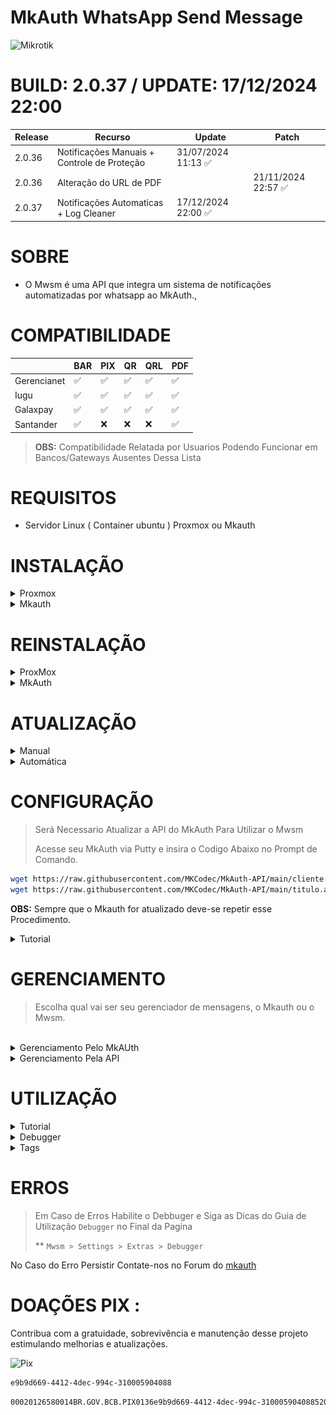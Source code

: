 # MkAuth WhatsApp Send Message

![Mikrotik](https://mikrotik.com/img/mtv2/newlogo.svg)

# BUILD: 2.0.37 / UPDATE: 17/12/2024 22:00
| Release    | Recurso                                                                              | Update                | Patch                  |
| ---------- | ------------------------------------------------------------------------------------ | --------------------- | ---------------------- | 
|  2.0.36    | Notificações Manuais + Controle de Proteção                              | 31/07/2024 11:13 ✅   |                        |
|  2.0.36    | Alteração do URL de PDF                                                  |                        |  21/11/2024 22:57 ✅  |
|  2.0.37    | Notificações Automaticas + Log Cleaner | 17/12/2024 22:00 ✅   |                        |

# SOBRE
* O Mwsm é uma API que integra um sistema de notificações automatizadas por whatsapp ao MkAuth.,

# COMPATIBILIDADE
|                 | BAR | PIX | QR | QRL | PDF  |
| --------------------  | --- | --- | -- | --- | ---- |
|  Gerencianet     | ✅ | ✅  | ✅ | ✅ | ✅  | 
|  Iugu     | ✅ | ✅  | ✅ | ✅ | ✅  | 
|  Galaxpay     | ✅ | ✅  | ✅ | ✅ | ✅  | 
|  Santander     | ✅ | ❌  | ❌ | ❌ | ✅  | 

 > **OBS:** Compatibilidade Relatada por Usuarios Podendo Funcionar em Bancos/Gateways Ausentes Dessa Lista

# REQUISITOS
* Servidor Linux ( Container ubuntu ) Proxmox ou Mkauth

# INSTALAÇÃO

<details>
<summary>Proxmox</summary>
<br> 
  <b>OBS:</b> é necessario instalar uma distribuição linux no proxmox antes de inserir os codigos abaixo
<br><br>
  
<b>1 - </b>Atualize seu sistema
```sh
apt update
```
```sh
apt upgrade -y
```

<b>2 - </b>Instale as dependencias necessarias
```sh
apt-get install git curl libnss3-dev libgdk-pixbuf2.0-dev libgtk-3-dev libxss-dev libasound2 build-essential -y
```

<b>3 - </b>Instale o node
```sh
curl -fsSL https://deb.nodesource.com/setup_20.x | sudo -E bash - && apt-get install -y nodejs
```

<b>4 - </b>Instale o Mwsm
```sh
git clone https://github.com/MKCodec/Mwsm.git /var/api/Mwsm && cd /var/api/Mwsm
```
<b>5 - </b>Instale as dependencias do Mwsn
```sh
npm install --silent && npm run start:mwsm
```
</details>

<details>
<summary>Mkauth</summary>
<br>
  
<b>1 - </b>Atualize seu sistema
```sh
sudo apt update
```

<b>2 - </b>Instale as dependencias necessarias
```sh
sudo apt install git curl build-essential
```
```sh
sudo apt-get install ca-certificates fonts-liberation libappindicator3-1 libasound2 libatk-bridge2.0-0 libatk1.0-0 libc6 libcairo2 libcups2 libdbus-1-3 libexpat1 libfontconfig1 libgbm1 libgcc1 libglib2.0-0 libgtk-3-0 libnspr4 libnss3 libpango-1.0-0 libpangocairo-1.0-0 libstdc++6 libx11-6 libx11-xcb1 libxcb1 libxcomposite1 libxcursor1 libxdamage1 libxext6 libxfixes3 libxi6 libxrandr2 libxrender1 libxss1 libxtst6 lsb-release wget xdg-utils
```

<b>3 - </b>Instale o node
```sh
sudo curl -fsSL https://deb.nodesource.com/setup_20.x | sudo -E bash - && apt-get install -y nodejs
```
<b>4 - </b>Crie o diretório de instalação do Mwsm
```sh
sudo mkdir -p /var/api/Mwsm
```

<b>5 - </b>Instale o Mwsm
```sh
sudo git clone https://github.com/MKCodec/Mwsm.git /var/api/Mwsm && cd /var/api/Mwsm
```

<b>6 - </b>Instale as dependencias do Mwsn
```sh
sudo npm install --silent
```

<b>7 - </b>Inicialize o Mwsn
```sh
sudo npm run start:mwsm
```

</details>

# REINSTALAÇÃO
<details>
<summary>ProxMox</summary>
  
```sh
sudo apt-get install build-essential && cd ~ && cd /var/api/Mwsm && pm2 delete all && pm2 kill && npm remove pm2 -g && mkdir -p ~/.pm2/node_modules/ && cd ~ && rm -r /var/api/Mwsm && git clone https://github.com/MKCodec/Mwsm.git /var/api/Mwsm && cd /var/api/Mwsm && npm install --silent && npm i -g pm2 && pm2 update && pm2 flush && pm2 start mwsm.json && pm2 save && pm2 startup && pm2 log 0
```

</details>
<details>
<summary>MkAuth</summary>
  
```sh
cd ~ && cd /var/api/Mwsm && pm2 kill && pm2 delete all && npm remove pm2 -g || apt-get remove nodejs -y && rm -vrf ~/.pm2/node_modules /var/api/Mwsm && apt-get install -y ca-certificates fonts-liberation libappindicator3-1 libasound2 libatk-bridge2.0-0 libatk1.0-0 libc6 libcairo2 libcups2 libdbus-1-3 libexpat1 libfontconfig1 libgbm1 libgcc1 libglib2.0-0 libgtk-3-0 libnspr4 libnss3 libpango-1.0-0 libpangocairo-1.0-0 libstdc++6 libx11-6 libx11-xcb1 libxcb1 libxcomposite1 libxcursor1 libxdamage1 libxext6 libxfixes3 libxi6 libxrandr2 libxrender1 libxss1 libxtst6 lsb-release wget xdg-utils git curl build-essential && curl -fsSL https://deb.nodesource.com/setup_20.x | sudo -E bash - && apt-get install -y nodejs && cd ~ && mkdir -p /var/api/Mwsm && git clone https://github.com/MKCodec/Mwsm.git /var/api/Mwsm  && cd /var/api/Mwsm && npm i git+https://github.com/MKCodec/WhatsApp-API && npm install github:MKCodec/WhatsApp-API && npm install --silent && npm i -g pm2 && pm2 update && pm2 flush && pm2 start mwsm.json && pm2 save && pm2 startup && pm2 log 0
```
</details>
</details>

# ATUALIZAÇÃO
<details>
<summary>Manual</summary>
 <br>

  * Insira um dos codigos no prompt de comando onde o mwsm esta instalado.
   
 
> **Update :** Utilize quando a sua versão instalada for inferior ao do Release [ Requer Reconfiguração ] 
>
> **Patch :** Utilize quando a sua versão instalada for igual ao do Release
<br>

> Lembre-se de sempre atualizar o navegador (F5) quando realizar uma atualização Manual.

**Update:**
```sh
cd ~ && cd /var/api/Mwsm && pm2 delete all && pm2 kill && git reset --hard HEAD~1 && git pull "https://github.com/MKCodec/Mwsm.git" --rebase --autostash && npm install --silent && npm run start:mwsm

```

**Patch:**
```sh
wget https://raw.githubusercontent.com/MKCodec/Mwsm/main/mwsm.js -O /var/api/Mwsm/mwsm.js
wget https://raw.githubusercontent.com/MKCodec/Mwsm/main/script.js -O /var/api/Mwsm/script.js
wget https://raw.githubusercontent.com/MKCodec/Mwsm/main/style.css -O /var/api/Mwsm/style.css
wget https://raw.githubusercontent.com/MKCodec/Mwsm/main/index.html -O /var/api/Mwsm/index.html
cd ~ && cd /var/api/Mwsm && pm2 log 0
```

</details>

<details>
<summary>Automática</summary>
<br>
<b>1 - </b>Habilite a função no webadmin do mwsm. 

 
 ** `Extras > Update`**

 > as atualizações serão instaladas entre 00:00 e 05:00 am e conterão somente correções de bugs que não interferem no funcionamento da API, atualizações criticas que requerem reconfiguração serão feitas somente de forma manual.
</details>


# CONFIGURAÇÃO
> Será Necessario Atualizar a API do MkAuth Para Utilizar o Mwsm
> 
> Acesse seu MkAuth via Putty e insira o Codigo Abaixo no Prompt de Comando.
> 
```sh
wget https://raw.githubusercontent.com/MKCodec/MkAuth-API/main/cliente.api -O /opt/mk-auth/api/cliente.api
wget https://raw.githubusercontent.com/MKCodec/MkAuth-API/main/titulo.api -O /opt/mk-auth/api/titulo.api
```
**OBS:** Sempre que o Mkauth for atualizado deve-se repetir esse Procedimento.

<details>
<summary>Tutorial</summary>
<br>
<b>1 - </b>Habilite o Tunel Dev API do MKauth

** `Opções > Rede do Servidor > MkTunel > ( Ativar e Gravar )`

[![MkAuth](https://raw.githubusercontent.com/MKCodec/Mwsm/main/img/dev.png)](#)


<b>2 - </b>Habilite o EndPoint (Titulos GET) e (Cliente GET) do MkAuth

** `Provedor > Controle de Usuarios > API > ( Habilitar Endpoints titulo.api GET, cliente.api GET e Gravar )`

[![MkAuth](https://raw.githubusercontent.com/MKCodec/Mwsm/main/img/endpoint.png)](#)

<b>3 - </b>Acesse seu servidor web através do IP:PORTA em uma nova aba do novegador

[![Node](https://raw.githubusercontent.com/MKCodec/Mwsm/main/img/terminal.png)](#)

<b>4 - </b>Aguarde a geração do QRCode

<b>5 - </b>Faça a leitura do QRCode com o WhatsApp

** `Whatsapp > Menu > Aparelhos Conectados > Conectar um Aparelho`

<b>6 - </b>Entre no whatsapp que acabou de conectar e pegue o token temporario para acessar as configurações

<b>OBS:</b> para criar um token fixo envie o comando como mensagem de outro celular para o numero conectado a API

  ```sh
Token:SENHA
```
<b>TOKEN</b> = *Comando* | <b>:</b> = *Divisor* | <b>SENHA</b> { altere para sua senha de 7 digitos }


<b>7- </b>Altere o valor conforme suas necessidades.

[![Node](https://raw.githubusercontent.com/MKCodec/Mwsm/main/img/settings.png)](#)

| Nome            | Default           | Função                                                          |
| --------------- | ----------------- | --------------------------------------------------------------- |
| `Break`         | `1 segundo`       | Tempo de disparo entre mensagens condicionadas com a TAG `##`.  |
| `Sleep`         | `30 segundos`     | Tempo de disparo entre mensagens com numeros diferentes.        |
| `Access`        | `8000`            | Porta de acesso do sistema/interface.                           |
| `Call`          |                   | Resposta após Receber uma Chamada.                              |
| `Wait`          | `1 segundo`       | Tempo para Rejeitar uma Chamada.                                |
| `Message      ` |                   | Resposta após Receber uma Mensagem.                             |
| `Auto-Response` | `on`              | Habilitar Resposta Automatica.                                  |
| `Replies`       | `on`              | Marcar conversas em resposta automaticas.                       |
| `Auto-Reject`   | `on`              | Habilitar Rejeição de Chamadas Automatica.                      |
| `Alert`         | `on`              | Habilitar Mensagem de Resposta ao Rejeitar Chamadas.            |
| `Counter`       | `1`               | Quantidade de Auto-Respostas por usuario (renovado todo dia)    |



<b>8 - </b>Configure a API do MkAuth no Mwsm.
** `Mwsm > Settings > API`

| Campo     |  Dado                                                     |
| ----------|-------------------------------------------------------------|
| `TUNEL`   | Insira o URL encontrada em Tunel no passo 2 desse tutorial  |
| `CLIENT`  | Insira o Codigo encontrado em Client no passo 2 desse tutorial |
| `SECRET`  | Insira o Codigo encontrado em Secret no passo 2 desse tutorial |
| `DOMAIN`  | Insira o Dominio ou IP do seu mkauth                        |
| `VERSION` | Alterne entre v1 ou v2 caso ocorra falhas no PDF do Boleto  |
| `MODE`    | Escolha o tipo de conexão, Tunel MkAuth ou via Dominio      |

[![MkAuth](https://raw.githubusercontent.com/MKCodec/Mwsm/main/img/sync.png)](#)

| Nome           |  Função                                                         |
| -------------- |   --------------------------------------------------------------|
| `Delay`        | Tempo de espera para disparo de mensagens ordenadas.            |
| `MkAuth Link`  | Habilita a sincronia com a API do MkAuth.                       |
| `BAR`          | Envia codigo de barras.                                         |
| `PIX`          | Envia codigo pix copia e cola                                   |
| `QR`           | Envia imagem do Qrcode pix.                                     |
| `QRL`          | Envia link pix Para acessar QRCode e Copia e cola.              |
| `PDF`          | Envia Boleto em PDF                                             |

<b>OBS:</b> Por padrão o delay ideal é 2s porem se sua API disparar de forma desordenada considere elevar esse valor.
</details>

# GERENCIAMENTO
> Escolha qual vai ser seu gerenciador de mensagens, o Mkauth ou o Mwsm.
<br>

<details>
<summary>Gerenciamento Pelo MkAUth</summary>
 
 <b>1 - </b>Configure seu servidor no MKAuth seguindo as instruções do servidor Web
> **Senha :** Insira o `Token Fixo` de Acesso ao Aplicativo no Campo Senha no MkAuth
<br>

* MkAuth até Versão 24.02
  
 ** `Opções > Servidor de SMS > Servidor`
 
[![MkAuth](https://raw.githubusercontent.com/MKCodec/Mwsm/main/img/mkauth.png)](#)

* MkAuth Versão 24.03 ou Superior
 
** `Opções > Servidor de WhatsApp > Servidor`
 
[![MkAuth](https://raw.githubusercontent.com/MKCodec/Mwsm/main/img/whatsapp.png)](#)
</details>

<details>
<summary>Gerenciamento Pela API</summary>

 ** `Settings > API > Tela 2`

> O Sistema de Agendamento será carregado sempre das 00:00 até 2:59 e os disparos de cobranças será feito conforme configurados na API ( Hora, Dia, Turno ) .
  
<b>OBS:</b> Definia como o sistema de disparos vai se comportar
 
[![MkAuth](https://raw.githubusercontent.com/MKCodec/Mwsm/main/img/autobot.png)](#)

| Nome            |  Função                                                         |
| --------------  |   --------------------------------------------------------------|
| `Messages`| Mensagens Recebidas pelo cliente  |
| `Sun` a `Sat`   | Dias permitidos para Disparo das Mensagens. ( Domingo a Sabado )          |
| `Morn` a `Night`| Turnos Permitos Para Disparos das Mensagens. ( manha, tarde, noite )  |
| `Auto Messages` | Habilita a API como Gerente de Disparos                                   |
| `Select Message` | Seleciona Qual mensagem será editada                                   |
| `Variant` | Seleciona Qual variação de mensagem será editada                                   |
| `Schedule` | Intervalo de Cobrança entre 5 dias antes até 40 dias do vencimento                                   |

<b>OBS:</b> Ao Habilitar a opção `Auto Messages` a aplicação vai para de responder requisições vindas do MkAuth.
<br>
> Por Padrão a montagem da fila de agendamento é construida diariamente entre 00:00 e 02:59.
<br>

* Evite problemas com bloqueios do algoritimo do whatsapp configurando variações de mensagens.

`Settings > Extras > Anti-Spam`

* Defina como o sistema anti-spam vai ser ativado
  
 
[![MkAuth](https://raw.githubusercontent.com/MKCodec/Mwsm/main/img/spam.png)](#)
<br>
| Nome            |  Função                                                         |
| --------------  |   --------------------------------------------------------------|
| `Order`| Envia as variações conforme sua ordem 1-2-3  |
| `Random`| Envia as variações de forma aleatoria        |
<br>

* Alterne entre as Variações para configurar cada mensagem
 
`Settings > API > Tela 2 > 1-2-3`

[![MkAuth](https://raw.githubusercontent.com/MKCodec/Mwsm/main/img/spam2.png)](#)


* Habilite a sincronização de Titulos entre MkAuth e Mwsm

`Settings > Extras > Sync`
> Por padrão o Mwsm vai monitorar pagamentos baseados nas cobranças ja enviadas pela API, para refinar esse monitoramento Habilite a sincronização.

[![MkAuth](https://raw.githubusercontent.com/MKCodec/Mwsm/main/img/resync.png)](#)


* Defina uma faixa de horario para ativação da lista de agendamento.

`Settings > Extras > Shif`

> Por padrão a lista de agendamento funciona entre 8:00 e 22:00 respeitando a configuração do turno.
   
[![MkAuth](https://raw.githubusercontent.com/MKCodec/Mwsm/main/img/shifts.png)](#)
<br>
| Nome            |  Função                                                         |
| --------------  |   --------------------------------------------------------------|
| `7:00 > 10:00`| Hora Base para inicio da lista de Agendamento  |
| `20:00 > 22:00`| Hora Base para fim da lista de Agendamento        |
</details>



# UTILIZAÇÃO
<details>
<summary>Tutorial</summary>
<br>
 
> Utilize o simulador do mkauth antes de colocar em produção : `settings > Options > Run`.
 
[![Node](https://raw.githubusercontent.com/MKCodec/Mwsm/main/img/msn.png)](#)
 
> Exemplo para teste no webadmin ( mkauth simulator )
> ```sh
> {"uid":"E5:BE:ED:DE:2E:EF","find":"415"}
> ```
> Exemplo de utilização no mkauth ( Insira exatamente assim, não edite )
> ```sh
> {"uid":"%logincliente%","find":"%numerotitulo%"}
> ```
> É possivel combinar a Utilização com a tag ## seguindo o exemplo abaixo:
> ```sh
> Mensagem1##https://via.placeholder.com/350x150.png##Mensagem3##{"uid":"%logincliente%","find":"%numerotitulo%"}##Mensagem5
> ```

### Exemplo De Mensagem Para Utilização no MkAuth
> ** `Opções > Servidor de SMS > Mensagens` ou `Opções > Servidor de WhatsApp > Mensagens > Interação 01` 
> 
> ```sh
> Olá %nomeresumido%, sua fatura %numerotitulo% vence no dia %vencimento%, para sua comodidade estamos enviado os dados para pagamento: ##{"uid":"%logincliente%","find":"%numerotitulo%"}##desconsidere esse aviso caso tenha feito o pagamento.
> ```

### Como Enviar Mensagens Via Mikrotik
> As mensagens via Mikrotik podem ser enviadas via Script com o comando Abaixo:
> 
> ```sh
> /tool fetch "http://IP-API/mikrotik/TOKEN/DDI+DDD+NUMERO/MENSAGEM"
> ```
>
> **OBS:** Subistitua os Espaços por `%20` ao Inserir uma Mensage no Toll Fetch
> 
> **Ex:** Para `/tool fetch "http://192.168.3.250:8000/mikrotik/1234567/5511988888888/Mensagem de Teste"` :
> 
> ```sh
> /tool fetch "http://192.168.3.250:8000/mikrotik/1234567/5511988888888/Mensagem%20de%20Teste"
> ```

### Como Limpar o Log De Mensagem
> Para Limpar o Log de Mensagens Registradas no API siga os Passos Abaixo:
> 
> `Settings > Extras > Eraser` e Clique em Reset
[![Node](https://raw.githubusercontent.com/MKCodec/Mwsm/main/img/reset.png)](#)



### Testando
<b>1 - </b>Envie uma mensagem pelo Sumulador `settings > Options > Run` ou MkAuth `Opções > Servidor de SMS > Mensagens`

<b>2 - </b>Verifique o Status do envio no Log `Mwsm > Log`.

[![Node](https://raw.githubusercontent.com/MKCodec/Mwsm/main/img/log.png)](#)
| Opção            |  Função                                                                              |
| -----------------|--------------------------------------------------------------------------------------|
| `ID`             | Idenificador de Registro                                                             |
| `TITLE`          | Balão Flutuante com numero do titulo (Boleto) ao selecionar um Registro              |
| `START`          | Inicio do Processamento                                                              |
| `FINISH`         | Conclusão do Processamento                                                           |
| `TARGET`         | Whatsapp Alvo do Disparo                                                             |
| `STATUS`         | Status do Envio                                                                      |

</details>

<details>
<summary>Debugger</summary>
<br>
 
> Para um melhor entendimento utilize esse guia como base na solução de possiveis erros.
> 
> ** `Settings > Extras > Debug ON`
>
> Todos os Resultados tem somente 2 retornos possiveis:<br>
> <b>True</b> = Positivo<br><b>False</b> = Negativo

### 1 - Teste a Conexão com API MkAuth
> ** `Settings > API > MkAuth Link` ( Desabilite e Habilite )

[![Node](https://raw.githubusercontent.com/MKCodec/Mwsm/main/img/auth.png)](#)
| Opção            |  Retorno                                                    |
| -----------------|-------------------------------------------------------------|
| `Authentication` | Autenticação com API do MkAuth via Token JWT                |
| `Communication`  | Comunicação Entre APP e API do MkAuth                   |


<br>

### 2 - Teste a Comunicação da API MkAuth

Utilize o Simulador MkAuth para analisar esses dados

** `Settings > Run > MkAuth Simulator ON`

Em um cenario em que a comunicação foi feita de forma correta receberemos o seguinte resultado

[![Node](https://raw.githubusercontent.com/MKCodec/Mwsm/main/img/success.png)](#)

> Na Primeira linha temos o comando de entrada de acesso a API do MkAuth.
> 
> Nas Demais Linhas Temos o Retorno Da API e por Fim o Resultado da Requisição.


| Opção        |  Retorno                                                |
| -------------|---------------------------------------------------------|
| `Payment`    | Status do Pagamento da Mensalidade Pesquisada           |
| `MkAuth`     | Modulos Disponiveis no Aplicativo                       |
| `Module`     | Função Integrada pela API                               |
| `Available`  | Disponibilidade pelo Gateway de Pagamento               |
| `Allowed`    | Permissão de Utilização Configurada em `Settings > API` |

Em um Cenario em que Ocorreu uma Falha na Requisição, o Debug ira Apontar a Falha e Onde Ocorreu

O Dado inserido no campo uid esta incorreto ( não existe no MkAUth )

[![Node](https://raw.githubusercontent.com/MKCodec/Mwsm/main/img/uid.png)](#)

O Dado inserido no campo find esta incorreto ( não faz parte do uid inserido )

[![Node](https://raw.githubusercontent.com/MKCodec/Mwsm/main/img/find.png)](#)


> É importante Levar em Consideração que os Dados Enviados Pelo MkAuth utilizando suas variaveis são enviados ao Aplicativo Seguindo o Mesmo Caminho que o `MkAUth Simulator`, se o Comando `{"uid":"%logincliente%","find":"%numerotitulo%"}` vindo do MkAuth Funcionar más o `{"uid":"Paulo.Santos","find":"144"}` inserido no Simulador não Funcionar é Possivel que vc Esteja Inserindo de Forma Errada, desse modo sugerimos que Dispare uma Mensagem via MkAuth e Copie a Primeira Linha do Debug para Disparar via Simulador.
>
> **OBS:**  `%numerotitulo%` é uma variavel **exclusiva** de SMS `Opções > Servidor de SMS > Mensagens` e não é possivel incluir como mensagem ( cartinha na lista de clientes ).

</details>

<details>
<summary>Tags</summary>
<br>

| Tag            | Efeito         | Exemplo                                                         |
| -------------- | -------------- | --------------------------------------------------------------- |
| `##`   | quebra balão   | Mensagem1`##`Mensagem2`##`Mensagem3                                     |
| `\n`   | quebra linha   | Linha1`\n`Linha2`\n`Linha3                                              |
| `*`    | negrito        | `*`Mensagem`*`                                                          |

</details>

# ERROS
> Em Caso de Erros Habilite o Debbuger e Siga as Dicas do Guia de Utilização `Debugger` no Final da Pagina
>
> ** `Mwsm > Settings > Extras > Debugger`
>
No Caso do Erro Persistir Contate-nos no Forum do [mkauth](https://mk-auth.com.br/forum/topics/envio-de-mensagem-via-whatsapp-100-gratuito)

# DOAÇÕES PIX :
Contribua com a gratuidade, sobrevivência e manutenção desse projeto estimulando melhorias e atualizações.

![Pix](https://github.com/MKCodec/Mwsm/assets/143403919/24660f85-17d0-4de4-94e7-de85828a9265)

```sh
e9b9d669-4412-4dec-994c-310005904088
```

```sh
00020126580014BR.GOV.BCB.PIX0136e9b9d669-4412-4dec-994c-3100059040885204000053039865802BR5924CLEBER FERREIRA DE SOUZA6007CARUARU62070503***63045854
```
